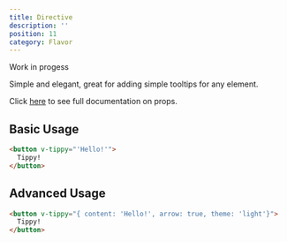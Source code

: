 ```yaml
---
title: Directive
description: ''
position: 11
category: Flavor
---
```


<alert type="warning"> Work in progess </alert>

Simple and elegant, great for adding simple tooltips for any element.

Click [here](/props) to see full documentation on props.

## Basic Usage

```html
<button v-tippy="'Hello!'">
  Tippy!
</button>
```

## Advanced Usage

```html
<button v-tippy="{ content: 'Hello!', arrow: true, theme: 'light'}">
  Tippy!
</button>
```
